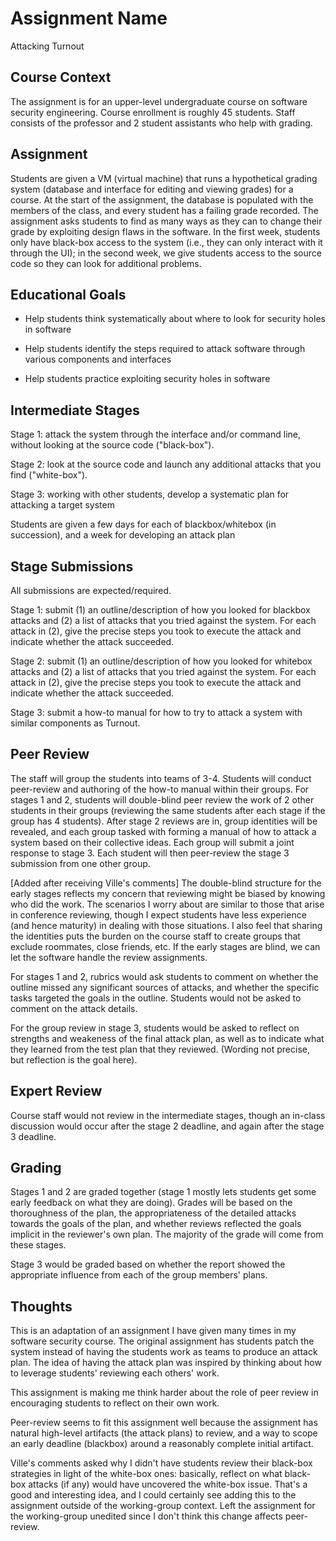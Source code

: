 # Assignment Name

Attacking Turnout

## Course Context

The assignment is for an upper-level undergraduate course on software
security engineering.  Course enrollment is roughly 45 students.
Staff consists of the professor and 2 student assistants who help with
grading.

## Assignment

Students are given a VM (virtual machine) that runs a hypothetical
grading system (database and interface for editing and viewing grades)
for a course.  At the start of the assignment, the database is
populated with the members of the class, and every student has a
failing grade recorded.  The assignment asks students to find as many
ways as they can to change their grade by exploiting design flaws in
the software.  In the first week, students only have black-box access
to the system (i.e., they can only interact with it through the UI);
in the second week, we give students access to the source code so they
can look for additional problems.

## Educational Goals

* Help students think systematically about where to look for security holes in software

* Help students identify the steps required to attack software through various components and interfaces

* Help students practice exploiting security holes in software

## Intermediate Stages

Stage 1: attack the system through the interface and/or command line,
without looking at the source code ("black-box").   

Stage 2: look at the source code and launch any additional attacks that you find ("white-box").

Stage 3: working with other students, develop a systematic plan for attacking a target system

Students are given a few days for each of blackbox/whitebox (in
succession), and a week for developing an attack plan

## Stage Submissions
 
All submissions are expected/required.
 
Stage 1: submit (1) an outline/description of how you looked for
blackbox attacks and (2) a list of attacks that you tried against the
system.  For each attack in (2), give the precise steps you took to
execute the attack and indicate whether the attack succeeded.   

Stage 2: submit (1) an outline/description of how you looked for
whitebox attacks and (2) a list of attacks that you tried against the
system.  For each attack in (2), give the precise steps you took to
execute the attack and indicate whether the attack succeeded.   

Stage 3: submit a how-to manual for how to try to attack a system with
similar components as Turnout.

## Peer Review

The staff will group the students into teams of 3-4.  Students will
conduct peer-review and authoring of the how-to manual within their
groups.  For stages 1 and 2, students will double-blind peer review
the work of 2 other students in their groups (reviewing the same
students after each stage if the group has 4 students).  After stage 2
reviews are in, group identities will be revealed, and each group
tasked with forming a manual of how to attack a system based on their
collective ideas.  Each group will submit a joint response to stage 3.
Each student will then peer-review the stage 3 submission from one
other group.

[Added after receiving Ville's comments] The double-blind structure
for the early stages reflects my concern that reviewing might be
biased by knowing who did the work.  The scenarios I worry about are
similar to those that arise in conference reviewing, though I expect
students have less experience (and hence maturity) in dealing with
those situations.  I also feel that sharing the identities puts the
burden on the course staff to create groups that exclude roommates,
close friends, etc.  If the early stages are blind, we can let the
software handle the review assignments.

For stages 1 and 2, rubrics would ask students to comment on whether
the outline missed any significant sources of attacks, and whether the
specific tasks targeted the goals in the outline.  Students would not
be asked to comment on the attack details.

For the group review in stage 3, students would be asked to reflect on
strengths and weakeness of the final attack plan, as well as to
indicate what they learned from the test plan that they
reviewed. (Wording not precise, but reflection is the goal here).

## Expert Review

Course staff would not review in the intermediate stages, though an
in-class discussion would occur after the stage 2 deadline, and again
after the stage 3 deadline.

## Grading

Stages 1 and 2 are graded together (stage 1 mostly lets students get
some early feedback on what they are doing).  Grades will be based on
the thoroughness of the plan, the appropriateness of the detailed
attacks towards the goals of the plan, and whether reviews reflected
the goals implicit in the reviewer's own plan.  The majority of the
grade will come from these stages.

Stage 3 would be graded based on whether the report showed the
appropriate influence from each of the group members' plans.

## Thoughts

This is an adaptation of an assignment I have given many times in my
software security course.  The original assignment has students patch
the system instead of having the students work as teams to produce an
attack plan.  The idea of having the attack plan was inspired by
thinking about how to leverage students' reviewing each others' work.

This assignment is making me think harder about the role of peer
review in encouraging students to reflect on their own work.

Peer-review seems to fit this assignment well because the assignment
has natural high-level artifacts (the attack plans) to review, and a
way to scope an early deadline (blackbox) around a reasonably complete
initial artifact.

Ville's comments asked why I didn't have students review their
black-box strategies in light of the white-box ones: basically,
reflect on what black-box attacks (if any) would have uncovered the
white-box issue.  That's a good and interesting idea, and I could
certainly see adding this to the assignment outside of the
working-group context.  Left the assignment for the working-group
unedited since I don't think this change affects peer-review.
